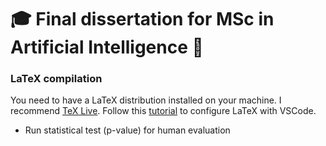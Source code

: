 # 🎓 Final dissertation for MSc in Artificial Intelligence 📄

### LaTeX compilation
You need to have a LaTeX distribution installed on your machine. I recommend [TeX Live](https://www.tug.org/texlive/).
Follow this [tutorial](https://mathjiajia.github.io/vscode-and-latex/#step-1-download--install-tex-live) to configure LaTeX with VSCode.



- Run statistical test (p-value) for human evaluation
